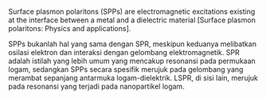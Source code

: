 Surface plasmon polaritons (SPPs) are electromagnetic excitations existing at the interface between a metal and a dielectric material [Surface plasmon polaritons: Physics and applications].

SPPs bukanlah hal yang sama dengan SPR, meskipun keduanya melibatkan osilasi elektron dan interaksi dengan gelombang elektromagnetik. SPR adalah istilah yang lebih umum yang mencakup resonansi pada permukaan logam, sedangkan SPPs secara spesifik merujuk pada gelombang yang merambat sepanjang antarmuka logam-dielektrik. LSPR, di sisi lain, merujuk pada resonansi yang terjadi pada nanopartikel logam.